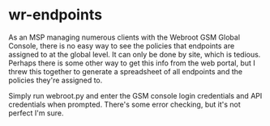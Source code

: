# wr-endpoints

As an MSP managing numerous clients with the Webroot GSM Global Console,
there is no easy way to see the policies that endpoints are assigned to 
at the global level.  It can only be done by site, which is tedious.
Perhaps there is some other way to get this info from the web portal,
but I threw this together to generate a spreadsheet of all endpoints 
and the policies they're assigned to.

Simply run webroot.py and enter the GSM console login credentials and 
API credentials when prompted.  There's some error checking, but 
it's not perfect I'm sure.
